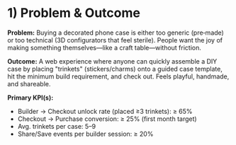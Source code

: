 # 1) Problem & Outcome
**Problem:** Buying a decorated phone case is either too generic (pre‑made) or too technical (3D configurators that feel sterile). People want the joy of making something themselves—like a craft table—without friction.

**Outcome:** A web experience where anyone can quickly assemble a DIY case by placing "trinkets" (stickers/charms) onto a guided case template, hit the minimum build requirement, and check out. Feels playful, handmade, and shareable.

**Primary KPI(s):**
- Builder → Checkout unlock rate (placed ≥3 trinkets): ≥ 65%
- Checkout → Purchase conversion: ≥ 25% (first month target)
- Avg. trinkets per case: 5–9
- Share/Save events per builder session: ≥ 20%

